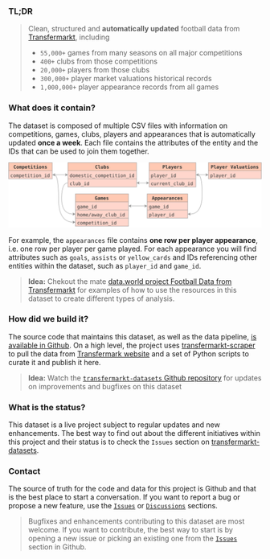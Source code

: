 ### TL;DR
> Clean, structured and **automatically updated** football data from [Transfermarkt](https://www.transfermarkt.co.uk/), including
> * `55,000+` games from many seasons on all major competitions
> * `400+` clubs from those competitions
> * `20,000+` players from those clubs
> * `300,000+` player market valuations historical records
> * `1,000,000+` player appearance records from all games

### What does it contain?
The dataset is composed of multiple CSV files with information on competitions, games, clubs, players and appearances that is automatically updated **once a week**. Each file contains the attributes of the entity and the IDs that can be used to join them together.

![diagram](https://github.com/dcaribou/transfermarkt-datasets/blob/master/resources/diagram.svg?raw=true)

For example, the `appearances` file contains **one row per player appearance**, i.e. one row per player per game played. For each appearance you will find attributes such as `goals`, `assists` or `yellow_cards` and IDs referencing other entities within the dataset, such as `player_id` and `game_id`.
> **Idea:** Chekout the mate [data.world project Football Data from Transfermarkt](https://data.world/dcereijo/player-scores-demo) for examples of how to use the resources in this dataset to create different types of analysis.

### How did we build it?
The source code that maintains this dataset, as well as the data pipeline, [is available in Github](https://github.com/dcaribou/transfermarkt-datasets). On a high level, the project uses [transfermarkt-scraper](https://github.com/dcaribou/transfermarkt-scraper) to pull the data from [Transfermark website](https://www.transfermarkt.co.uk/) and a set of Python scripts to curate it and publish it here.

> **Idea:** Watch the [`transfermarkt-datasets` Github repository](https://github.com/dcaribou/transfermarkt-datasets) for updates on improvements and bugfixes on this dataset

### What is the status?
This dataset is a live project subject to regular updates and new enhancements. The best way to find out about the different initiatives within this project and their status is to check the `Issues` section on [transfermarkt-datasets](https://github.com/dcaribou/transfermarkt-datasets/issues).

### Contact
The source of truth for the code and data for this project is Github and that is the best place to start a conversation. If you want to report a bug or propose a new feature, use the [`Issues`](https://github.com/dcaribou/transfermarkt-datasets/issues) or [`Discussions`](https://github.com/dcaribou/transfermarkt-datasets/discussions) sections.

> Bugfixes and enhancements contributing to this dataset are most welcome. If you want to contribute, the best way to start is by opening a new issue or picking an existing one from the [`Issues`](https://github.com/dcaribou/transfermarkt-datasets/issues) section in Github.
